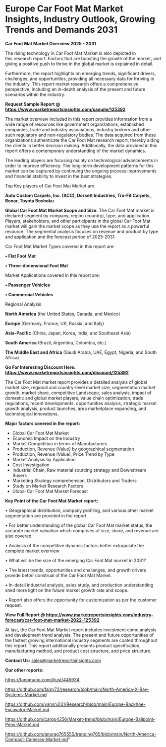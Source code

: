 # Europe Car Foot Mat Market Insights, Industry Outlook, Growing Trends and Demands 2031

<Strong> Car Foot Mat Market Overview 2025 - 2031</strong>

The rising technology in Car Foot Mat Market is also depicted in this research report. Factors that are boosting the growth of the market, and giving a positive push to thrive in the global market is explained in detail.

Furthermore, the report highlights on emerging trends, significant drivers, challenges, and opportunities, providing all necessary data for thriving in the industry. This report market research offers a comprehensive perspective, including an in-depth analysis of the present and future scenarios within the industry.

<strong>Request Sample Report @ <a href=https://www.marketreportsinsights.com/sample/125392>https://www.marketreportsinsights.com/sample/125392</a></strong>

The market overview included in this report provides information from a wide range of resources like government organizations, established companies, trade and industry associations, industry brokers and other such regulatory and non-regulatory bodies. The data acquired from these organizations authenticate the Car Foot Mat research report, thereby aiding the clients in better decision making. Additionally, the data provided in this report offers a contemporary understanding of the market dynamics.

The leading players are focusing mainly on technological advancements in order to improve efficiency. The long-term development patterns for this market can be captured by continuing the ongoing process improvements and financial stability to invest in the best strategies.

Top Key players of Car Foot Mat Market are:

<strong>Auto Custom Carpets, Inc. (ACC), Dorsett Industries, Tru-Fit Carpets, Bonar, Toyota Boshoku</strong>

<strong><b>Global Car Foot Mat Market Scope and Size:</b></strong>
The Car Foot Mat market is declared segment by company, region (country), type, and application. Players, stakeholders, and other participants in the global Car Foot Mat market will gain the market scope as they use the report as a powerful resource. The segmental analysis focuses on revenue and product by type and application and the forecast period of 2025-2031.

Car Foot Mat Market Types covered in this report are:

<strong>• Flat Foot Mat

• Three-dimensional Foot Mat</strong>

Market Applications covered in this report are:

<strong>• Passenger Vehicles

• Commercial Vehicles</strong> 

Regional Analysis

<strong>North America</strong> (the United States, Canada, and Mexico)

<strong>Europe</strong> (Germany, France, UK, Russia, and Italy)

<strong>Asia-Pacific</strong> (China, Japan, Korea, India, and Southeast Asia)

<strong>South America</strong> (Brazil, Argentina, Colombia, etc.)

<strong>The Middle East and Africa</strong> (Saudi Arabia, UAE, Egypt, Nigeria, and South Africa)

<strong>Go For Interesting Discount Here: <a href=https://www.marketreportsinsights.com/discount/125392>https://www.marketreportsinsights.com/discount/125392</a></strong>

The Car Foot Mat market report provides a detailed analysis of global market size, regional and country-level market size, segmentation market growth, market share, competitive Landscape, sales analysis, impact of domestic and global market players, value chain optimization, trade regulations, recent developments, opportunities analysis, strategic market growth analysis, product launches, area marketplace expanding, and technological innovations.

<strong><b>Major factors covered in the report:</b></strong>
<ul>
  <li>Global Car Foot Mat Market </li>
  <li>Economic Impact on the Industry</li>
  <li>Market Competition in terms of Manufacturers</li>
  <li>Production, Revenue (Value) by geographical segmentation</li>
  <li>Production, Revenue (Value), Price Trend by Type</li>
  <li>Market Analysis by Application</li>
  <li>Cost Investigation</li>
  <li>Industrial Chain, Raw material sourcing strategy and Downstream Buyers</li>
  <li>Marketing Strategy comprehension, Distributors and Traders</li>
  <li>Study on Market Research Factors</li>
  <li>Global Car Foot Mat Market Forecast</li>
</ul>

<strong><b>Key Point of the Car Foot Mat Market report:</b></strong>

• Geographical distribution, company profiling, and various other market segmentation are provided in the report.

• For better understanding of the global Car Foot Mat market status, the accurate market valuation which comprises of size, share, and revenue are also covered.

• Analysis of the competitive dynamic factors better extrapolate the complete market overview

• What will be the size of the emerging Car Foot Mat market in 2031?

• The latest trends, opportunities and challenges, and growth drivers provide better construal of the Car Foot Mat Market.

• In-detail industrial analysis, sales study, and production understanding shed more light on the future market growth rate and scope.

• Report also offers the opportunity for customization as per the customer request.

<strong><b>View Full Report @ <a href=https://www.marketreportsinsights.com/industry-forecast/car-foot-mat-market-2022-125392>https://www.marketreportsinsights.com/industry-forecast/car-foot-mat-market-2022-125392</a></b></strong>


At last, the Car Foot Mat Market report includes investment come analysis and development trend analysis. The present and future opportunities of the fastest growing international industry segments are coated throughout this report. This report additionally presents product specification, manufacturing method, and product cost structure, and price structure.

<strong>Contact Us:</strong>
sales@marketreportsinsights.com

<strong>Our other reports:</strong>

<a href=https://tanomuno.com/illust/445934>https://tanomuno.com/illust/445934</a>

<a href=https://github.com/faizy72/research/blob/main/North-America-X-Ray-Systems-Market.md>https://github.com/faizy72/research/blob/main/North-America-X-Ray-Systems-Market.md</a>

<a href=https://github.com/yamini231/Research/blob/main/Europe-Backhoe-Excavator-Market.md>https://github.com/yamini231/Research/blob/main/Europe-Backhoe-Excavator-Market.md</a>

<a href=https://github.com/cargo4256/Market-trend/blob/main/Europe-Ballpoint-Pens-Market.md>https://github.com/cargo4256/Market-trend/blob/main/Europe-Ballpoint-Pens-Market.md</a>

<a href=https://github.com/anurag765555/trending765/blob/main/North-America-Compact-Cameras-Market.md>https://github.com/anurag765555/trending765/blob/main/North-America-Compact-Cameras-Market.md</a>"
